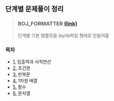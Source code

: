## 단계별 문제풀이 정리
> ### BOJ_FORMATTER [(link)](https://github.com/aseprite1/BOJ_step/blob/main/easy_boj_formatter.ipynb)       
>단계별 기본 템플릿을 ipynb파일 형태로 만들어줌
### 목차
*   [1.](https://github.com/aseprite1/BOJ_step/blob/main/01_%EC%9E%85%EC%B6%9C%EB%A0%A5%EA%B3%BC_%EC%82%AC%EC%B9%99%EC%97%B0%EC%82%B0.ipynb) 입출력과 사칙연산
*   [2.](https://github.com/aseprite1/BOJ_step/blob/main/02_%EC%A1%B0%EA%B1%B4%EB%AC%B8.ipynb) 조건문
*   [3.](https://github.com/aseprite1/BOJ_step/blob/main/03_%EB%B0%98%EB%B3%B5%EB%AC%B8.ipynb) 반복문
*   [4.](https://github.com/aseprite1/BOJ_step/blob/main/04_1%EC%B0%A8%EC%9B%90_%EB%B0%B0%EC%97%B4.ipynb) 1차원 배열
*   [5.](https://github.com/aseprite1/BOJ_step/blob/main/01_%EC%9E%85%EC%B6%9C%EB%A0%A5%EA%B3%BC_%EC%82%AC%EC%B9%99%EC%97%B0%EC%82%B0.ipynb) 함수
*   [6.](https://github.com/aseprite1/BOJ_step/blob/main/01_%EC%9E%85%EC%B6%9C%EB%A0%A5%EA%B3%BC_%EC%82%AC%EC%B9%99%EC%97%B0%EC%82%B0.ipynb) 문자열
